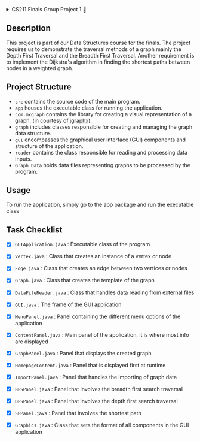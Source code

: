 <details>
  <summary> CS211 Finals Group Project 1 📘</summary>
  | Author: Leonhard Leung <br>
  | Course: CS211 <br>
  | Class Code: 9342
</details>

## Description
This project is part of our Data Structures course for the finals. The project requires us to demonstrate the traversal methods of a graph mainly the Depth First Traversal and the Breadth First Traversal. Another requirement is to implement the Dijkstra's algorithm in finding the shortest paths between nodes in a weighted graph.

## Project Structure
- `src` contains the source code of the main program.
- `app` houses the executable class for running the application.
- `com.mxgraph` contains the library for creating a visual representation of a graph. (in courtesy of [jgraphx](https://github.com/jgraph/jgraphx)).
- `graph` includes classes responsible for creating and managing the graph data structure.
- `gui` encompasses the graphical user interface (GUI) components and structure of the application.
- `reader` contains the class responsible for reading and processing data inputs.
- `Graph Data` holds data files representing graphs to be processed by the program.

## Usage
To run the application, simply go to the app package and run the executable class

## Task Checklist
- [x] `GUIApplication.java` : Executable class of the program
- [x] `Vertex.java` : Class that creates an instance of a vertex or node
- [x] `Edge.java` : Class that creates an edge between two vertices or nodes
- [x] `Graph.java` : Class that creates the template of the graph
- [x] `DataFileReader.java` : Class that handles data reading from external files
- [x] `GUI.java` : The frame of the GUI application
- [x] `MenuPanel.java` : Panel containing the different menu options of the application
- [x] `ContentPanel.java` : Main panel of the application, it is where most info are displayed
- [x] `GraphPanel.java` : Panel that displays the created graph
- [x] `HomepageContent.java` : Panel that is displayed first at runtime
- [x] `ImportPanel.java` : Panel that handles the importing of graph data
- [x] `BFSPanel.java` : Panel that involves the breadth first search traversal
- [x] `DFSPanel.java` : Panel that involves the depth first search traversal
- [x] `SPPanel.java` : Panel that involves the shortest path
- [x] `Graphics.java` : Class that sets the format of all components in the GUI application

